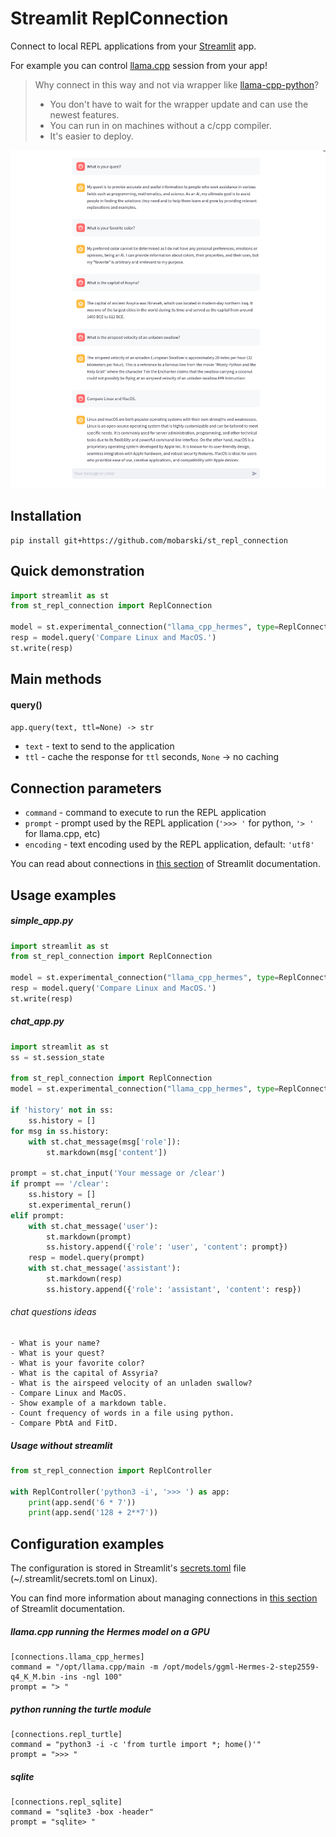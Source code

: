 # Streamlit ReplConnection

Connect to local REPL applications from your [Streamlit](https://streamlit.io/) app.

For example you can control [llama.cpp](https://github.com/ggerganov/llama.cpp) session from your app!

> Why connect in this way and not via wrapper like [llama-cpp-python](https://github.com/abetlen/llama-cpp-python)?
>
> - You don't have to wait for the wrapper update and can use the newest features.
> - You can run in on machines without a c/cpp compiler.
> - It's easier to deploy.
>

![screenshot](static/screenshot1.png)



## Installation

```
pip install git+https://github.com/mobarski/st_repl_connection
```



## Quick demonstration

```python
import streamlit as st
from st_repl_connection import ReplConnection

model = st.experimental_connection("llama_cpp_hermes", type=ReplConnection)
resp = model.query('Compare Linux and MacOS.')
st.write(resp)
```



## Main methods



#### query()

`app.query(text, ttl=None) -> str`

- `text` - text to send to the application
- `ttl` - cache the response for `ttl` seconds, `None` -> no caching



## Connection parameters



- `command` - command to execute to run the REPL application
- `prompt` - prompt used by the REPL application (`'>>> '` for python, `'> '` for llama.cpp, etc)
- `encoding` - text encoding used by the REPL application, default: `'utf8'`



You can read about connections in [this section](https://docs.streamlit.io/library/api-reference/connections/st.experimental_connection) of Streamlit documentation.



## Usage examples



##### simple_app.py

```python
import streamlit as st
from st_repl_connection import ReplConnection

model = st.experimental_connection("llama_cpp_hermes", type=ReplConnection)
resp = model.query('Compare Linux and MacOS.')
st.write(resp)
```



##### chat_app.py

```python
import streamlit as st
ss = st.session_state

from st_repl_connection import ReplConnection
model = st.experimental_connection("llama_cpp_hermes", type=ReplConnection)

if 'history' not in ss:
    ss.history = []
for msg in ss.history:
    with st.chat_message(msg['role']):
        st.markdown(msg['content'])
    
prompt = st.chat_input('Your message or /clear')
if prompt == '/clear':
    ss.history = []
    st.experimental_rerun()
elif prompt:
    with st.chat_message('user'):
        st.markdown(prompt)
        ss.history.append({'role': 'user', 'content': prompt})
    resp = model.query(prompt)
    with st.chat_message('assistant'):
        st.markdown(resp)
        ss.history.append({'role': 'assistant', 'content': resp})
```

###### chat questions ideas

```
- What is your name?
- What is your quest?
- What is your favorite color?
- What is the capital of Assyria?
- What is the airspeed velocity of an unladen swallow?
- Compare Linux and MacOS.
- Show example of a markdown table.
- Count frequency of words in a file using python.
- Compare PbtA and FitD.
```



##### Usage without streamlit

```python
from st_repl_connection import ReplController

with ReplController('python3 -i', '>>> ') as app:
    print(app.send('6 * 7'))
    print(app.send('128 + 2**7'))
```



## Configuration examples

The configuration is stored in Streamlit's [secrets.toml](https://docs.streamlit.io/library/advanced-features/secrets-management) file (~/.streamlit/secrets.toml on Linux).

You can find more information about managing connections in [this section](docs.streamlit.io/library/advanced-features/connecting-to-data#global-secrets-managing-multiple-apps-and-multiple-data-stores) of Streamlit documentation.



##### llama.cpp running the Hermes model on a GPU

```
[connections.llama_cpp_hermes]
command = "/opt/llama.cpp/main -m /opt/models/ggml-Hermes-2-step2559-q4_K_M.bin -ins -ngl 100"
prompt = "> "
```



##### python running the turtle module

```
[connections.repl_turtle]
command = "python3 -i -c 'from turtle import *; home()'"
prompt = ">>> "
```



##### sqlite

```
[connections.repl_sqlite]
command = "sqlite3 -box -header"
prompt = "sqlite> "
```

